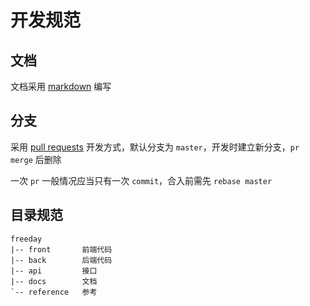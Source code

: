 # 开发规范

## 文档

文档采用 [markdown](https://github.github.com/gfm/) 编写

## 分支

采用 [pull requests](https://docs.github.com/en/github/collaborating-with-pull-requests/proposing-changes-to-your-work-with-pull-requests/about-pull-requests) 开发方式，默认分支为 `master`，开发时建立新分支，`pr merge` 后删除

一次 `pr` 一般情况应当只有一次 `commit`，合入前需先 `rebase master`

## 目录规范

```
freeday
|-- front       前端代码
|-- back        后端代码
|-- api         接口
|-- docs        文档
`-- reference   参考
```
